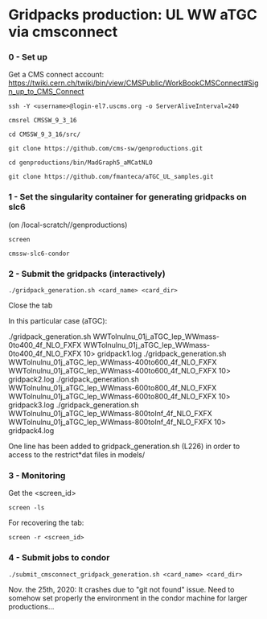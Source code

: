 Gridpacks production: UL WW aTGC via cmsconnect
======================

### 0 - Set up

Get a CMS connect account: https://twiki.cern.ch/twiki/bin/view/CMSPublic/WorkBookCMSConnect#Sign_up_to_CMS_Connect

    ssh -Y <username>@login-el7.uscms.org -o ServerAliveInterval=240

    cmsrel CMSSW_9_3_16 
    
    cd CMSSW_9_3_16/src/
    
    git clone https://github.com/cms-sw/genproductions.git

    cd genproductions/bin/MadGraph5_aMCatNLO
    
    git clone https://github.com/fmanteca/aTGC_UL_samples.git

### 1 - Set the singularity container for generating gridpacks on slc6

(on /local-scratch/<username>/genproductions)
    
    screen 

    cmssw-slc6-condor 
    
### 2 - Submit the gridpacks (interactively)

    ./gridpack_generation.sh <card_name> <card_dir>

Close the tab

In this particular case (aTGC): 

   ./gridpack_generation.sh WWTolnulnu_01j_aTGC_lep_WWmass-0to400_4f_NLO_FXFX WWTolnulnu_01j_aTGC_lep_WWmass-0to400_4f_NLO_FXFX 10> gridpack1.log
   ./gridpack_generation.sh WWTolnulnu_01j_aTGC_lep_WWmass-400to600_4f_NLO_FXFX WWTolnulnu_01j_aTGC_lep_WWmass-400to600_4f_NLO_FXFX 10> gridpack2.log
   ./gridpack_generation.sh WWTolnulnu_01j_aTGC_lep_WWmass-600to800_4f_NLO_FXFX WWTolnulnu_01j_aTGC_lep_WWmass-600to800_4f_NLO_FXFX 10> gridpack3.log
   ./gridpack_generation.sh WWTolnulnu_01j_aTGC_lep_WWmass-800toInf_4f_NLO_FXFX WWTolnulnu_01j_aTGC_lep_WWmass-800toInf_4f_NLO_FXFX 10> gridpack4.log

   One line has been added to gridpack_generation.sh (L226) in order to access to the restrict*dat files in models/

### 3 - Monitoring 

Get the <screen_id>

    screen -ls

For recovering the tab:

    screen -r <screen_id>

### 4 - Submit jobs to condor

    ./submit_cmsconnect_gridpack_generation.sh <card_name> <card_dir>

Nov. the 25th, 2020: It crashes due to "git not found" issue. Need to somehow set properly the environment in the condor machine for larger productions...